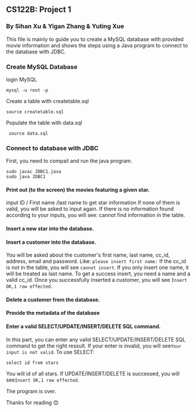 ## CS122B: Project 1
### By Sihan Xu & Yigan Zhang & Yuting Xue
  This file is mainly to guide you to create a MySQL database with provided movie information and shows the steps using a Java program to connect to the database with JDBC.
### Create MySQL Database
  login MySQL
  ```
  mysql -u root -p
  ```
  Create a table with createtable.sql
  ```
  source createtable.sql
  ```
  Populate the table with data.sql
  ```
  source data.sql
  ```
  
### Connect to database with JDBC
First, you need to compail and run the java program.
```
sudo javac JDBC1.java
sudo java JDBC1

```
#### Print out (to the screen) the movies featuring a given star.
input ID / First name /last name to get star information
If none of them is valid, you will be asked to input again.
If there is no information found according to your inputs, you will see: cannot find information in the table.

#### Insert a new star into the database.

#### Insert a customer into the database.
 You will be asked about the customer's first name, last name, cc_id, address, email and password.
 Like:
 `please insert first name:`
 If the cc_id is not in the table, you will see `cannot insert`.
 If you only insert one name, it will be treated as last name.
 To get a success insert, you need a name and a valid cc_id.
 Once you successfully inserted a customer, you will see `Insert OK,1 row effected`.

 
#### Delete a customer from the database.
  
#### Provide the metadata of the database
#### Enter a valid SELECT/UPDATE/INSERT/DELETE SQL command.
 In this part, you can enter any valid SELECT/UPDATE/INSERT/DELETE SQL command to get the right ressult.
 If your enter is invalid, you will see`Your input is not valid`.
 To use SELECT:
 ```
 select id from stars
 ```
 You will id of all stars.
 If UPDATE/INSERT/DELETE is successed, you will see`Insert OK,1 row effected`.
  
The program is over.
  
  Thanks for reading :blush:
  
    

